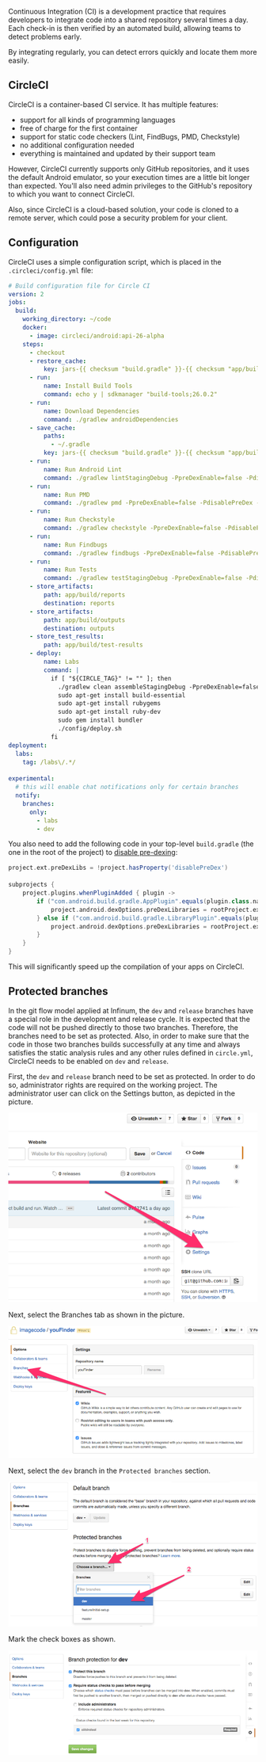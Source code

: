 Continuous Integration (CI) is a development practice that requires developers to integrate code into a shared repository several times a day. Each check-in is then verified by an automated build, allowing teams to detect problems early.

By integrating regularly, you can detect errors quickly and locate them more easily.

## CircleCI

CircleCI is a container-based CI service. It has multiple features:

* support for all kinds of programming languages
* free of charge for the first container
* support for static code checkers (Lint, FindBugs, PMD, Checkstyle)
* no additional configuration needed
* everything is maintained and updated by their support team

However, CircleCI currently supports only GitHub repositories, and it uses the default Android emulator, so your execution times are a little bit longer than expected.  You'll also need admin privileges to the GitHub's repository to which you want to connect CircleCI.

Also, since CircleCI is a cloud-based solution, your code is cloned to a remote server, which could pose a security problem for your client.

## Configuration

CircleCI uses a simple configuration script, which is placed in the `.circleci/config.yml` file:

```yml
# Build configuration file for Circle CI
version: 2
jobs:
  build:
    working_directory: ~/code
    docker:
      - image: circleci/android:api-26-alpha
    steps:
      - checkout
      - restore_cache:
          key: jars-{{ checksum "build.gradle" }}-{{ checksum "app/build.gradle" }}
      - run:
          name: Install Build Tools
          command: echo y | sdkmanager "build-tools;26.0.2"
      - run:
          name: Download Dependencies
          command: ./gradlew androidDependencies
      - save_cache:
          paths:
            - ~/.gradle
          key: jars-{{ checksum "build.gradle" }}-{{ checksum "app/build.gradle" }}
      - run:
          name: Run Android Lint
          command: ./gradlew lintStagingDebug -PpreDexEnable=false -PdisablePreDex --console=plain
      - run:
          name: Run PMD
          command: ./gradlew pmd -PpreDexEnable=false -PdisablePreDex --console=plain
      - run:
          name: Run Checkstyle
          command: ./gradlew checkstyle -PpreDexEnable=false -PdisablePreDex --console=plain
      - run:
          name: Run Findbugs
          command: ./gradlew findbugs -PpreDexEnable=false -PdisablePreDex --console=plain
      - run:
          name: Run Tests
          command: ./gradlew testStagingDebug -PpreDexEnable=false -PdisablePreDex --console=plain
      - store_artifacts:
          path: app/build/reports
          destination: reports
      - store_artifacts:
          path: app/build/outputs
          destination: outputs
      - store_test_results:
          path: app/build/test-results
      - deploy:
          name: Labs
          command: |
            if [ "${CIRCLE_TAG}" != "" ]; then
              ./gradlew clean assembleStagingDebug -PpreDexEnable=false -PdisablePreDex --console=plain
              sudo apt-get install build-essential
              sudo apt-get install rubygems
              sudo apt-get install ruby-dev
              sudo gem install bundler
              ./config/deploy.sh
            fi
deployment:
  labs:
    tag: /labs\/.*/

experimental:
  # this will enable chat notifications only for certain branches
  notify:
    branches:
      only:
        - labs
        - dev
```

You also need to add the following code in your top-level `build.gradle` (the one in the root of the project) to [disable pre-dexing](http://tools.android.com/tech-docs/new-build-system/tips#TOC-Improving-Build-Server-performance):

```gradle
project.ext.preDexLibs = !project.hasProperty('disablePreDex')

subprojects {
    project.plugins.whenPluginAdded { plugin ->
        if ("com.android.build.gradle.AppPlugin".equals(plugin.class.name)) {
            project.android.dexOptions.preDexLibraries = rootProject.ext.preDexLibs
        } else if ("com.android.build.gradle.LibraryPlugin".equals(plugin.class.name)) {
            project.android.dexOptions.preDexLibraries = rootProject.ext.preDexLibs
        }
    }
}
```

This will significantly speed up the compilation of your apps on CircleCI.

## Protected branches

In the git flow model applied at Infinum, the `dev` and `release` branches have a special role in the development and release cycle. It is expected that the code will not be pushed directly to those two branches. Therefore, the branches need to be set as protected. Also, in order to make sure that the code in those two branches builds successfully at any time and always satisfies the static analysis rules and any other rules defined in `circle.yml`, CircleCI needs to be enabled on `dev` and `release`.

First, the `dev` and `release` branch need to be set as protected. In order to do so, administrator rights are required on the working project. The administrator user can click on the Settings button, as depicted in the picture.

![Click on Settings](/img/CI-protect-branch-click-setting.png)

Next, select the Branches tab as shown in the picture.

![Click on Branches](/img/CI-protect-branch-click-branches.png)

Next, select the `dev` branch in the `Protected branches` section.

![Select the branch](/img/CI-protect-branch-select.png)

Mark the check boxes as shown.

![Mark the check boxes](/img/CI-protect-branch-check.png)
